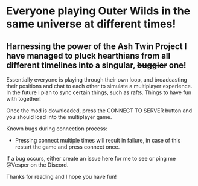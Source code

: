 # Everyone playing Outer Wilds in the same universe at different times!

## Harnessing the power of the Ash Twin Project I have managed to pluck hearthians from all different timelines into a singular, ~~buggier~~ one!

Essentially everyone is playing through their own loop, and broadcasting their positions and chat to each other to simulate a multiplayer experience.
In the future I plan to sync certain things, such as rafts. Things to have fun with together!

Once the mod is downloaded, press the CONNECT TO SERVER button and you should load into the multiplayer game.

Known bugs during connection process:
- Pressing connect multiple times will result in failure, in case of this restart the game and press connect once.

If a bug occurs, either create an issue here for me to see or ping me @Vesper on the Discord.

Thanks for reading and I hope you have fun!

